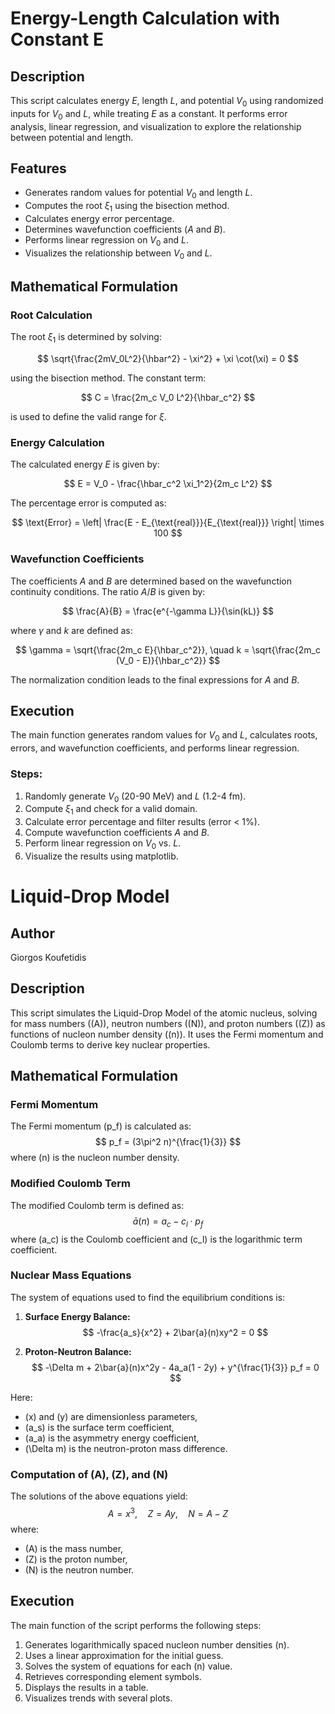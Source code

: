 
# Energy-Length Calculation with Constant E

## Description

This script calculates energy $E$, length $L$, and potential $V_0$ using randomized inputs for $V_0$ and $L$, while treating $E$ as a constant. It performs error analysis, linear regression, and visualization to explore the relationship between potential and length.

## Features

- Generates random values for potential $V_0$ and length $L$.
- Computes the root $\xi_1$ using the bisection method.
- Calculates energy error percentage.
- Determines wavefunction coefficients ($A$ and $B$).
- Performs linear regression on $V_0$ and $L$.
- Visualizes the relationship between $V_0$ and $L$.

## Mathematical Formulation

### Root Calculation

The root $\xi_1$ is determined by solving:

$$
\sqrt{\frac{2mV_0L^2}{\hbar^2} - \xi^2} + \xi \cot(\xi) = 0
$$

using the bisection method. The constant term:

$$
C = \frac{2m_c V_0 L^2}{\hbar_c^2}
$$

is used to define the valid range for $\xi$.

### Energy Calculation

The calculated energy $E$ is given by:

$$
E = V_0 - \frac{\hbar_c^2 \xi_1^2}{2m_c L^2}
$$

The percentage error is computed as:

$$
\text{Error} = \left| \frac{E - E_{\text{real}}}{E_{\text{real}}} \right| \times 100
$$

### Wavefunction Coefficients

The coefficients $A$ and $B$ are determined based on the wavefunction continuity conditions. The ratio $A/B$ is given by:

$$
\frac{A}{B} = \frac{e^{-\gamma L}}{\sin(kL)}
$$

where $\gamma$ and $k$ are defined as:

$$
\gamma = \sqrt{\frac{2m_c E}{\hbar_c^2}}, \quad k = \sqrt{\frac{2m_c (V_0 - E)}{\hbar_c^2}}
$$

The normalization condition leads to the final expressions for $A$ and $B$.

## Execution

The main function generates random values for $V_0$ and $L$, calculates roots, errors, and wavefunction coefficients, and performs linear regression.

### Steps:

1. Randomly generate $V_0$ (20-90 MeV) and $L$ (1.2-4 fm).
2. Compute $\xi_1$ and check for a valid domain.
3. Calculate error percentage and filter results (error < 1%).
4. Compute wavefunction coefficients $A$ and $B$.
5. Perform linear regression on $V_0$ vs. $L$.
6. Visualize the results using matplotlib.


# Liquid-Drop Model

## Author
Giorgos Koufetidis

## Description
This script simulates the Liquid-Drop Model of the atomic nucleus, solving for mass numbers (\(A\)), neutron numbers (\(N\)), and proton numbers (\(Z\)) as functions of nucleon number density (\(n\)). It uses the Fermi momentum and Coulomb terms to derive key nuclear properties.

## Mathematical Formulation

### Fermi Momentum
The Fermi momentum \(p_f\) is calculated as:
$$
p_f = (3\pi^2 n)^{\frac{1}{3}}
$$
where \(n\) is the nucleon number density.

### Modified Coulomb Term
The modified Coulomb term is defined as:
$$
\bar{a}(n) = a_c - c_l \cdot p_f
$$
where \(a_c\) is the Coulomb coefficient and \(c_l\) is the logarithmic term coefficient.

### Nuclear Mass Equations
The system of equations used to find the equilibrium conditions is:

1. **Surface Energy Balance:**
   $$
   -\frac{a_s}{x^2} + 2\bar{a}(n)xy^2 = 0
   $$

2. **Proton-Neutron Balance:**
   $$
   -\Delta m + 2\bar{a}(n)x^2y - 4a_a(1 - 2y) + y^{\frac{1}{3}} p_f = 0
   $$

Here:
- \(x\) and \(y\) are dimensionless parameters,
- \(a_s\) is the surface term coefficient,
- \(a_a\) is the asymmetry energy coefficient,
- \(\Delta m\) is the neutron-proton mass difference.

### Computation of \(A\), \(Z\), and \(N\)
The solutions of the above equations yield:
$$
A = x^3, \quad Z = Ay, \quad N = A - Z
$$
where:
- \(A\) is the mass number,
- \(Z\) is the proton number,
- \(N\) is the neutron number.

## Execution
The main function of the script performs the following steps:
1. Generates logarithmically spaced nucleon number densities \(n\).
2. Uses a linear approximation for the initial guess.
3. Solves the system of equations for each \(n\) value.
4. Retrieves corresponding element symbols.
5. Displays the results in a table.
6. Visualizes trends with several plots.


